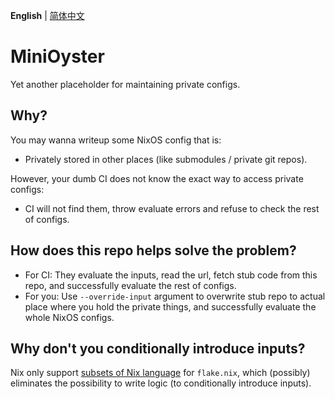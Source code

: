 **English** | [简体中文](README_CN.md)

# MiniOyster
Yet another placeholder for maintaining private configs.

## Why?
You may wanna writeup some NixOS config that is:
- Privately stored in other places (like submodules / private git repos).

However, your dumb CI does not know the exact way to access private configs:
- CI will not find them, throw evaluate errors and refuse to check the rest of configs.

## How does this repo helps solve the problem?
- For CI: They evaluate the inputs, read the url, fetch stub code from this repo, and successfully evaluate the rest of configs.
- For you: Use `--override-input` argument to overwrite stub repo to actual place where you hold the private things, and successfully evaluate the whole NixOS configs.

## Why don't you conditionally introduce inputs?
Nix only support [subsets of Nix language](https://github.com/NixOS/nix/issues/3966) for `flake.nix`, which (possibly) eliminates the possibility to write logic (to conditionally introduce inputs).